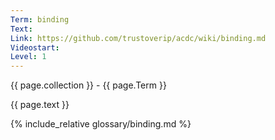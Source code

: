 ```yaml
---
Term: binding
Text: 
Link: https://github.com/trustoverip/acdc/wiki/binding.md
Videostart: 
Level: 1
---
```


{{ page.collection }} - {{ page.Term }}

   {{ page.text }}

{% include_relative glossary/binding.md %}
